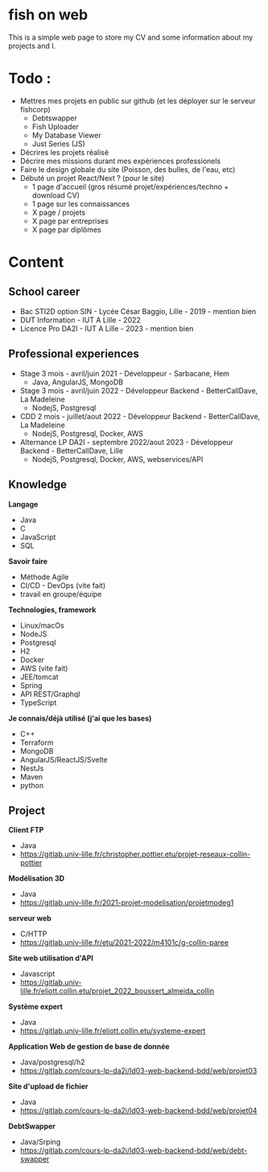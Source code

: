 # fish on web

This is a simple web page to store my CV and some information about my projects and I.

# Todo : 

- Mettres mes projets en public sur github (et les déployer sur le serveur fishcorp)
  - Debtswapper
  - Fish Uploader
  - My Database Viewer
  - Just Series (JS)
- Décrires les projets réalisé
- Décrire mes missions durant mes expériences professionels
- Faire le design globale du site (Poisson, des bulles, de l'eau, etc)
- Débuté un projet React/Next ? (pour le site)
  - 1 page d'accueil (gros résumé projet/expériences/techno + download CV)
  - 1 page sur les connaissances
  - X page / projets
  - X page par entreprises
  - X page par diplômes


# Content

## School career

- Bac STI2D option SIN - Lycée César Baggio, Lille - 2019 - mention bien
- DUT Information - IUT A Lille - 2022
- Licence Pro DA2I - IUT A Lille - 2023 - mention bien


## Professional experiences

- Stage 3 mois - avril/juin 2021 - Développeur - Sarbacane, Hem
  - Java, AngularJS, MongoDB
- Stage 3 mois - avril/juin 2022 - Développeur Backend - BetterCallDave, La Madeleine
  - NodejS, Postgresql
- CDD 2 mois - juillet/aout 2022 - Développeur Backend - BetterCallDave, La Madeleine
  - NodejS, Postgresql, Docker, AWS
- Alternance LP DA2I - septembre 2022/aout 2023 - Développeur Backend - BetterCallDave, Lille
  - NodejS, Postgresql, Docker, AWS, webservices/API


## Knowledge

**Langage**
  - Java
  - C
  - JavaScript
  - SQL

**Savoir faire**
  - Méthode Agile
  - CI/CD - DevOps (vite fait)
  - travail en groupe/équipe

**Technologies, framework**
  - Linux/macOs
  - NodeJS
  - Postgresql
  - H2
  - Docker
  - AWS (vite fait)
  - JEE/tomcat
  - Spring
  - API REST/Graphql
  - TypeScript

**Je connais/déjà utilisé (j'ai que les bases)**
  - C++
  - Terraform
  - MongoDB
  - AngularJS/ReactJS/Svelte
  - NestJs
  - Maven
  - python


## Project

**Client FTP**
  - Java
  - https://gitlab.univ-lille.fr/christopher.pottier.etu/projet-reseaux-collin-pottier

**Modélisation 3D**
  - Java
  - https://gitlab.univ-lille.fr/2021-projet-modelisation/projetmodeg1

**serveur web**
  - C/HTTP
  - https://gitlab.univ-lille.fr/etu/2021-2022/m4101c/g-collin-paree

**Site web utilisation d'API**
  - Javascript
  - https://gitlab.univ-lille.fr/eliott.collin.etu/projet_2022_boussert_almeida_collin

**Système expert**
  - Java 
  - https://gitlab.univ-lille.fr/eliott.collin.etu/systeme-expert

**Application Web de gestion de base de donnée**
  - Java/postgresql/h2 
  - https://gitlab.com/cours-lp-da2i/ld03-web-backend-bdd/web/projet03

**Site d'upload de fichier**
  - Java 
  - https://gitlab.com/cours-lp-da2i/ld03-web-backend-bdd/web/projet04

**DebtSwapper**
  - Java/Srping 
  - https://gitlab.com/cours-lp-da2i/ld03-web-backend-bdd/web/debt-swapper
